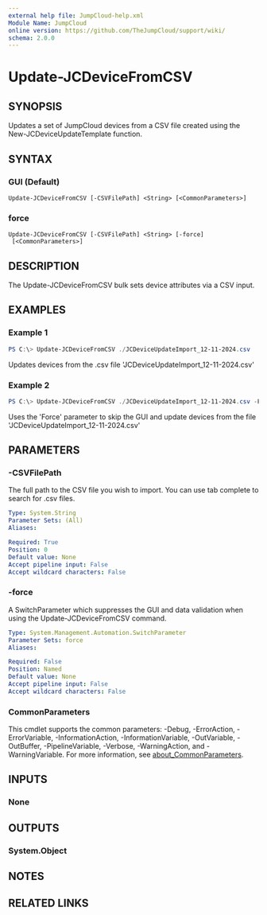 ```yaml
---
external help file: JumpCloud-help.xml
Module Name: JumpCloud
online version: https://github.com/TheJumpCloud/support/wiki/
schema: 2.0.0
---
```


# Update-JCDeviceFromCSV

## SYNOPSIS
Updates a set of JumpCloud devices from a CSV file created using the New-JCDeviceUpdateTemplate function.

## SYNTAX

### GUI (Default)
```
Update-JCDeviceFromCSV [-CSVFilePath] <String> [<CommonParameters>]
```

### force
```
Update-JCDeviceFromCSV [-CSVFilePath] <String> [-force]
 [<CommonParameters>]
```

## DESCRIPTION
The Update-JCDeviceFromCSV bulk sets device attributes via a CSV input.

## EXAMPLES

### Example 1
```powershell
PS C:\> Update-JCDeviceFromCSV ./JCDeviceUpdateImport_12-11-2024.csv
```

Updates devices from the .csv file 'JCDeviceUpdateImport_12-11-2024.csv'

### Example 2
```powershell
PS C:\> Update-JCDeviceFromCSV ./JCDeviceUpdateImport_12-11-2024.csv -Force
```

Uses the 'Force' parameter to skip the GUI and update devices from the file 'JCDeviceUpdateImport_12-11-2024.csv'

## PARAMETERS

### -CSVFilePath
The full path to the CSV file you wish to import.
You can use tab complete to search for .csv files.

```yaml
Type: System.String
Parameter Sets: (All)
Aliases:

Required: True
Position: 0
Default value: None
Accept pipeline input: False
Accept wildcard characters: False
```

### -force
A SwitchParameter which suppresses the GUI and data validation when using the Update-JCDeviceFromCSV command.

```yaml
Type: System.Management.Automation.SwitchParameter
Parameter Sets: force
Aliases:

Required: False
Position: Named
Default value: None
Accept pipeline input: False
Accept wildcard characters: False
```

### CommonParameters
This cmdlet supports the common parameters: -Debug, -ErrorAction, -ErrorVariable, -InformationAction, -InformationVariable, -OutVariable, -OutBuffer, -PipelineVariable, -Verbose, -WarningAction, and -WarningVariable. For more information, see [about_CommonParameters](http://go.microsoft.com/fwlink/?LinkID=113216).

## INPUTS

### None
## OUTPUTS

### System.Object
## NOTES

## RELATED LINKS
